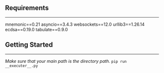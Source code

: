 <h2>Requirements</h2>
<hr />
mnemonic==0.21
asyncio==3.4.3
websockets==12.0
urllib3==1.26.14
ecdsa==0.19.0
tabulate==0.9.0
<br>
<h2>Getting Started</h2>
<hr />
<i>Make sure that your main path is the directory path.</i>
<code>pip run __executer__.py</code>
